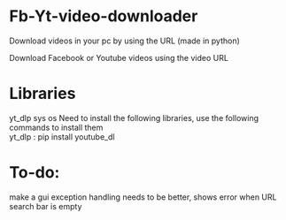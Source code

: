 # Fb-Yt-video-downloader
Download videos in your pc by using the URL (made in python)

Download Facebook or Youtube videos using the video URL

# Libraries
yt_dlp
sys
os 
Need to install the following libraries, use the following commands to install them  
yt_dlp : pip install youtube_dl

# To-do:
make a gui
exception handling needs to be better, shows error when URL search bar is empty
